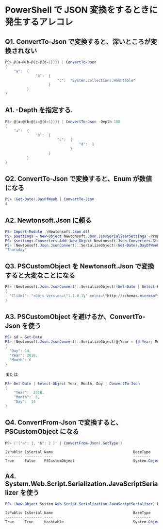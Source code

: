 # PowerShell で JSON 変換をするときに発生するアレコレ

## Q1. ConvertTo-Json で変換すると、深いところが変換されない

```powershell
PS> @{a=@{b=@{c=@{d=1}}}} | ConvertTo-Json
{
    "a":  {
              "b":  {
                        "c":  "System.Collections.Hashtable"
                    }
          }
}
```

## A1. -Depth を指定する.

```powershell
PS> @{a=@{b=@{c=@{d=1}}}} | ConvertTo-Json -Depth 100
{
    "a":  {
              "b":  {
                        "c":  {
                                  "d":  1
                              }
                    }
          }
}
```

## Q2. ConvertTo-Json で変換すると、Enum が数値になる

```powershell
PS> (Get-Date).DayOfWeek | ConvertTo-Json
4
```

## A2. Newtonsoft.Json に頼る

```powershell
PS> Import-Module .\Newtonsoft.Json.dll
PS> $settings = New-Object Newtonsoft.Json.JsonSerializerSettings -Property @{ TypeNameHandling = "None"; MaxDepth = 1024; Formatting = "Indented"; NullValueHandling = "Ignore"}
PS> $settings.Converters.Add((New-Object Newtonsoft.Json.Converters.StringEnumConverter))
PS> [Newtonsoft.Json.JsonConvert]::SerializeObject((Get-Date).DayOfWeek, $settings)
"Thursday"
```

## Q3. PSCustomObject を Newtonsoft.Json で変換すると大変なことになる

```powershell
PS> [Newtonsoft.Json.JsonConvert]::SerializeObject((Get-Date | Select-Object Year, Month, Day), $settings)
{
  "CliXml": "<Objs Version=\"1.1.0.1\" xmlns=\"http://schemas.microsoft.com/powershell/2004/04\">\r\n  <Obj RefId=\"0\">\r\n    <TN RefId=\"0\">\r\n      <T>Selected.System.DateTime</T>\r\n      <T>System.Management.Automation.PSCustomObject</T>\r\n      <T>System.Object</T>\r\n    </TN>\r\n    <ToString>@{Year=2018; Month=6; Day=14}</ToString>\r\n    <Obj RefId=\"1\">\r\n      <TNRef RefId=\"0\" />\r\n      <MS>\r\n        <I32 N=\"Year\">2018</I32>\r\n        <I32 N=\"Month\">6</I32>\r\n        <I32 N=\"Day\">14</I32>\r\n      </MS>\r\n    </Obj>\r\n    <MS>\r\n      <I32 N=\"Year\">2018</I32>\r\n      <I32 N=\"Month\">6</I32>\r\n      <I32 N=\"Day\">14</I32>\r\n    </MS>\r\n  </Obj>\r\n</Objs>"
}
```

## A3. PSCustomObject を避けるか、ConvertTo-Json を使う

```powershell
PS> $d = Get-Date
PS> [Newtonsoft.Json.JsonConvert]::SerializeObject(@{Year = $d.Year; Month = $d.Month; Day = $d.Day}, $settings)
{
  "Day": 14,
  "Year": 2018,
  "Month": 6
}
```

または

```powershell
PS> Get-Date | Select-Object Year, Month, Day | ConvertTo-Json
{
    "Year":  2018,
    "Month":  6,
    "Day":  14
}
```

## Q4. ConvertFrom-Json で変換すると、PSCustomObject になる

```powershell
PS> ('{"a": 1, "b": 2 }' | ConvertFrom-Json).GetType()

IsPublic IsSerial Name                                     BaseType
-------- -------- ----                                     --------
True     False    PSCustomObject                           System.Object
```

## A4. System.Web.Script.Serialization.JavaScriptSerializer を使う

```powershell
PS> (New-Object System.Web.Script.Serialization.JavaScriptSerializer).Deserialize('{"a": 1, "b": 2 }', [System.Collections.Hashtable]).GetType()

IsPublic IsSerial Name                                     BaseType
-------- -------- ----                                     --------
True     True     Hashtable                                System.Object
```
